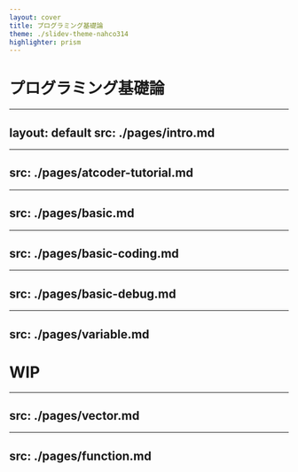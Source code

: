 ```yaml
---
layout: cover
title: プログラミング基礎論
theme: ./slidev-theme-nahco314
highlighter: prism
---
```


# プログラミング基礎論

---
layout: default
src: ./pages/intro.md
---

---
src: ./pages/atcoder-tutorial.md
---

---
src: ./pages/basic.md
---

---
src: ./pages/basic-coding.md
---

---
src: ./pages/basic-debug.md
---

---
src: ./pages/variable.md
---

# WIP

---
src: ./pages/vector.md
---

---
src: ./pages/function.md
---
